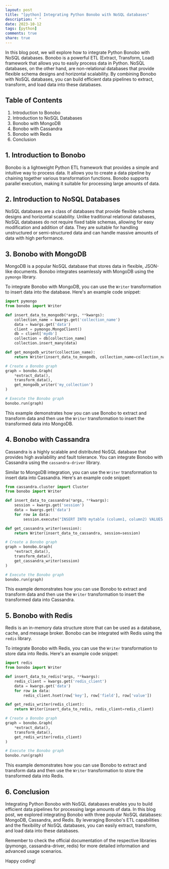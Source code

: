 ```yaml
---
layout: post
title: "[python] Integrating Python Bonobo with NoSQL databases"
description: " "
date: 2023-10-12
tags: [python]
comments: true
share: true
---
```


In this blog post, we will explore how to integrate Python Bonobo with NoSQL databases. Bonobo is a powerful ETL (Extract, Transform, Load) framework that allows you to easily process data in Python. NoSQL databases, on the other hand, are non-relational databases that provide flexible schema designs and horizontal scalability. By combining Bonobo with NoSQL databases, you can build efficient data pipelines to extract, transform, and load data into these databases.

## Table of Contents
1. Introduction to Bonobo
2. Introduction to NoSQL Databases
3. Bonobo with MongoDB
4. Bonobo with Cassandra
5. Bonobo with Redis
6. Conclusion

## 1. Introduction to Bonobo
Bonobo is a lightweight Python ETL framework that provides a simple and intuitive way to process data. It allows you to create a data pipeline by chaining together various transformation functions. Bonobo supports parallel execution, making it suitable for processing large amounts of data.

## 2. Introduction to NoSQL Databases
NoSQL databases are a class of databases that provide flexible schema designs and horizontal scalability. Unlike traditional relational databases, NoSQL databases do not require fixed table schemas, allowing for easy modification and addition of data. They are suitable for handling unstructured or semi-structured data and can handle massive amounts of data with high performance.

## 3. Bonobo with MongoDB
MongoDB is a popular NoSQL database that stores data in flexible, JSON-like documents. Bonobo integrates seamlessly with MongoDB using the `pymongo` library. 

To integrate Bonobo with MongoDB, you can use the `Writer` transformation to insert data into the database. Here's an example code snippet:

```python
import pymongo
from bonobo import Writer

def insert_data_to_mongodb(*args, **kwargs):
    collection_name = kwargs.get('collection_name')
    data = kwargs.get('data')
    client = pymongo.MongoClient()
    db = client['mydb']
    collection = db[collection_name]
    collection.insert_many(data)

def get_mongodb_writer(collection_name):
    return Writer(insert_data_to_mongodb, collection_name=collection_name)

# Create a Bonobo graph
graph = bonobo.Graph(
    *extract_data(),
    transform_data(),
    get_mongodb_writer('my_collection')
)

# Execute the Bonobo graph
bonobo.run(graph)
```

This example demonstrates how you can use Bonobo to extract and transform data and then use the `Writer` transformation to insert the transformed data into MongoDB.

## 4. Bonobo with Cassandra
Cassandra is a highly scalable and distributed NoSQL database that provides high availability and fault tolerance. You can integrate Bonobo with Cassandra using the `cassandra-driver` library.

Similar to MongoDB integration, you can use the `Writer` transformation to insert data into Cassandra. Here's an example code snippet:

```python
from cassandra.cluster import Cluster
from bonobo import Writer

def insert_data_to_cassandra(*args, **kwargs):
    session = kwargs.get('session')
    data = kwargs.get('data')
    for row in data:
        session.execute("INSERT INTO mytable (column1, column2) VALUES (?, ?)", row)

def get_cassandra_writer(session):
    return Writer(insert_data_to_cassandra, session=session)

# Create a Bonobo graph
graph = bonobo.Graph(
    *extract_data(),
    transform_data(),
    get_cassandra_writer(session)
)

# Execute the Bonobo graph
bonobo.run(graph)
```

This example demonstrates how you can use Bonobo to extract and transform data and then use the `Writer` transformation to insert the transformed data into Cassandra.

## 5. Bonobo with Redis
Redis is an in-memory data structure store that can be used as a database, cache, and message broker. Bonobo can be integrated with Redis using the `redis` library.

To integrate Bonobo with Redis, you can use the `Writer` transformation to store data into Redis. Here's an example code snippet:

```python
import redis
from bonobo import Writer

def insert_data_to_redis(*args, **kwargs):
    redis_client = kwargs.get('redis_client')
    data = kwargs.get('data')
    for row in data:
        redis_client.hset(row['key'], row['field'], row['value'])

def get_redis_writer(redis_client):
    return Writer(insert_data_to_redis, redis_client=redis_client)

# Create a Bonobo graph
graph = bonobo.Graph(
    *extract_data(),
    transform_data(),
    get_redis_writer(redis_client)
)

# Execute the Bonobo graph
bonobo.run(graph)
```

This example demonstrates how you can use Bonobo to extract and transform data and then use the `Writer` transformation to store the transformed data into Redis.

## 6. Conclusion
Integrating Python Bonobo with NoSQL databases enables you to build efficient data pipelines for processing large amounts of data. In this blog post, we explored integrating Bonobo with three popular NoSQL databases: MongoDB, Cassandra, and Redis. By leveraging Bonobo's ETL capabilities and the flexibility of NoSQL databases, you can easily extract, transform, and load data into these databases.

Remember to check the official documentation of the respective libraries (pymongo, cassandra-driver, redis) for more detailed information and advanced usage scenarios.

Happy coding!